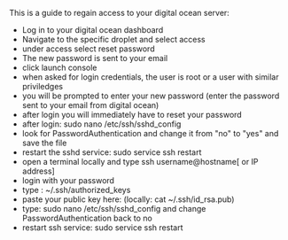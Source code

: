 This is a guide to regain access to your digital ocean server:
 - Log in to your digital ocean dashboard
 - Navigate to the specific droplet and select access
 - under access select reset password
 - The new password is sent to your email
 - click launch console
 - when asked for login credentials, the user is root or a user with similar priviledges
 - you will be prompted to enter your new password (enter the password sent to your email from digital ocean)
 - after login you will immediately have to reset your password
 - after login: sudo nano /etc/ssh/sshd_config
 - look for PasswordAuthentication and change it from "no" to "yes" and save the file
 - restart the sshd service: sudo service ssh restart
 - open a terminal locally and type ssh username@hostname[ or IP address]
 - login with your password
 - type : ~/.ssh/authorized_keys
 - paste your public key here: (locally: cat ~/.ssh/id_rsa.pub)
 - type: sudo nano /etc/ssh/sshd_config and change PasswordAuthentication back to no
 - restart ssh service: sudo service ssh restart
